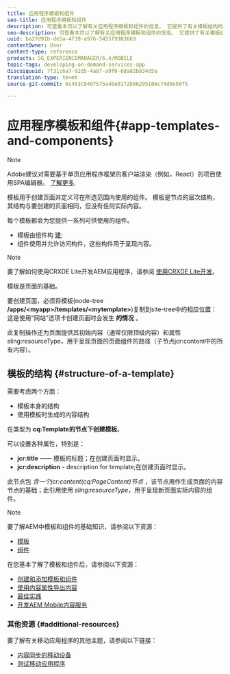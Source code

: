 ```yaml
---
title: 应用程序模板和组件
seo-title: 应用程序模板和组件
description: 可查看本页以了解有关应用程序模板和组件的信息。 它提供了有关模板结构的详细信息。
seo-description: 可查看本页以了解有关应用程序模板和组件的信息。 它提供了有关模板结构的详细信息。
uuid: ba2fd91b-de5a-4f39-a976-5455f9983669
contentOwner: User
content-type: reference
products: SG_EXPERIENCEMANAGER/6.4/MOBILE
topic-tags: developing-on-demand-services-app
discoiquuid: 7f31c6a7-92d5-4a87-a9f0-68a82b834d5a
translation-type: tm+mt
source-git-commit: 6c453c9497575a4be0172b86295186c74d0e50f5

---
```



# 应用程序模板和组件{#app-templates-and-components}

>[!NOTE]
>
>Adobe建议对需要基于单页应用程序框架的客户端渲染（例如，React）的项目使用SPA编辑器。 [了解更多](/help/sites-developing/spa-overview.md).

模板用于创建页面并定义可在所选范围内使用的组件。 模板是节点的层次结构，其结构与要创建的页面相同，但没有任何实际内容。

每个模板都会为您提供一系列可供使用的组件。

* 模板由组件构 [建](/help/sites-developing/components.md);
* 组件使用并允许访问构件，这些构件用于呈现内容。

>[!NOTE]
>
>要了解如何使用CRXDE Lite开发AEM应用程序，请参阅 [使用CRXDE Lite开发](/help/sites-developing/developing-with-crxde-lite.md)。

模板是页面的基础。

要创建页面，必须将模板(node-tree **/apps/&lt;myapp>/templates/&lt;mytemplate>**)复制到site-tree中的相应位置：这是使用“网站”选项卡创建页面时会发生 **的情况** 。

此复制操作还为页面提供其初始内容（通常仅限顶级内容）和属性sling:resourceType，用于呈现页面的页面组件的路径（子节点jcr:content中的所有内容）。

## 模板的结构 {#structure-of-a-template}

需要考虑两个方面：

* 模板本身的结构
* 使用模板时生成的内容结构

在类型为 **cq:Template的节点下创建模板**。

可以设置各种属性，特别是：

* **jcr:title** —— 模板的标题；在创建页面时显示。
* **jcr:description** - description for template;在创建页面时显示。

此节点包 *含一个jcr:content(cq:PageContent)节点* ，该节点用作生成页面的内容节点的基础；此引用使用 *sling:resourceType*，用于呈现新页面实际内容的组件。

>[!NOTE]
>
>要了解AEM中模板和组件的基础知识，请参阅以下资源：
>
>* [模板](/help/sites-developing/templates.md)
>* [组件](/help/sites-developing/components.md)
>



在您基本了解了模板和组件后，请参阅以下资源：

* [创建和添加模板和组件](/help/mobile/mobile-ondemand-app-templates.md)
* [使用内容属性导出内容](/help/mobile/on-demand-content-properties-exporting.md)
* [最佳实践](/help/mobile/best-practices-aem-mobile.md)
* [开发AEM Mobile内容服务](/help/mobile/developing-content-services.md)

### 其他资源 {#additional-resources}

要了解有关移动应用程序的其他主题，请参阅以下链接：

* [内容同步的移动设备](/help/mobile/mobile-ondemand-contentsync.md)
* [测试移动应用程序](/help/mobile/develop-mobile-apps-testing.md)


